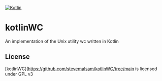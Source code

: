 [![Kotlin](https://img.shields.io/badge/Kotlin-2.0-blue.svg?style=flat&logo=kotlin)](https://kotlinlang.org)

# kotlinWC

An implementation of the Unix utility wc written in Kotlin

## License

[kotlinWC](https://github.com/stevemalsam/kotlinWC/tree/main is licensed under GPL v3